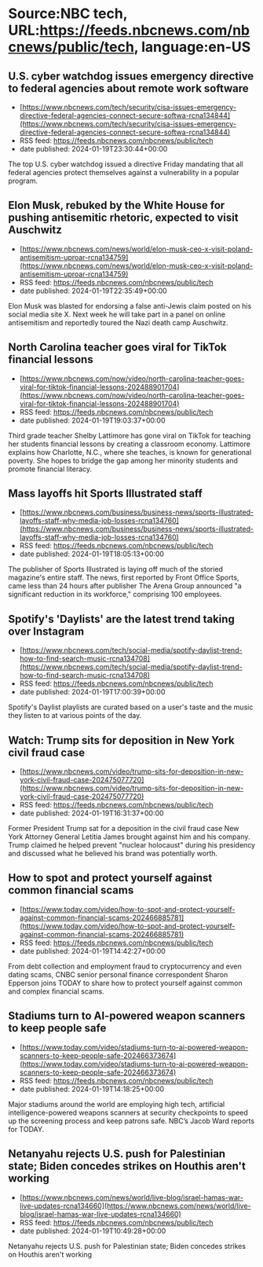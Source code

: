 # Source:NBC tech, URL:https://feeds.nbcnews.com/nbcnews/public/tech, language:en-US

## U.S. cyber watchdog issues emergency directive to federal agencies about remote work software
 - [https://www.nbcnews.com/tech/security/cisa-issues-emergency-directive-federal-agencies-connect-secure-softwa-rcna134844](https://www.nbcnews.com/tech/security/cisa-issues-emergency-directive-federal-agencies-connect-secure-softwa-rcna134844)
 - RSS feed: https://feeds.nbcnews.com/nbcnews/public/tech
 - date published: 2024-01-19T23:30:44+00:00

The top U.S. cyber watchdog issued a directive Friday mandating that all federal agencies protect themselves against a vulnerability in a popular program.

## Elon Musk, rebuked by the White House for pushing antisemitic rhetoric, expected to visit Auschwitz
 - [https://www.nbcnews.com/news/world/elon-musk-ceo-x-visit-poland-antisemitism-uproar-rcna134759](https://www.nbcnews.com/news/world/elon-musk-ceo-x-visit-poland-antisemitism-uproar-rcna134759)
 - RSS feed: https://feeds.nbcnews.com/nbcnews/public/tech
 - date published: 2024-01-19T22:35:49+00:00

Elon Musk was blasted for endorsing a false anti-Jewis claim posted on his social media site X. Next week he will take part in a panel on online antisemitism and reportedly toured the Nazi death camp Auschwitz.

## North Carolina teacher goes viral for TikTok financial lessons
 - [https://www.nbcnews.com/now/video/north-carolina-teacher-goes-viral-for-tiktok-financial-lessons-202488901704](https://www.nbcnews.com/now/video/north-carolina-teacher-goes-viral-for-tiktok-financial-lessons-202488901704)
 - RSS feed: https://feeds.nbcnews.com/nbcnews/public/tech
 - date published: 2024-01-19T19:03:37+00:00

Third grade teacher Shelby Lattimore has gone viral on TikTok for teaching her students financial lessons by creating a classroom economy. Lattimore explains how Charlotte, N.C., where she teaches, is known for generational poverty. She hopes to bridge the gap among her minority students and promote financial literacy.

## Mass layoffs hit Sports Illustrated staff
 - [https://www.nbcnews.com/business/business-news/sports-illustrated-layoffs-staff-why-media-job-losses-rcna134760](https://www.nbcnews.com/business/business-news/sports-illustrated-layoffs-staff-why-media-job-losses-rcna134760)
 - RSS feed: https://feeds.nbcnews.com/nbcnews/public/tech
 - date published: 2024-01-19T18:05:13+00:00

The publisher of Sports Illustrated is laying off much of the storied magazine's entire staff. The news, first reported by Front Office Sports, came less than 24 hours after publisher The Arena Group announced "a significant reduction in its workforce," comprising 100 employees.

## Spotify's 'Daylists' are the latest trend taking over Instagram
 - [https://www.nbcnews.com/tech/social-media/spotify-daylist-trend-how-to-find-search-music-rcna134708](https://www.nbcnews.com/tech/social-media/spotify-daylist-trend-how-to-find-search-music-rcna134708)
 - RSS feed: https://feeds.nbcnews.com/nbcnews/public/tech
 - date published: 2024-01-19T17:00:39+00:00

Spotify's Daylist playlists are curated based on a user's taste and the music they listen to at various points of the day.

## Watch: Trump sits for deposition in New York civil fraud case
 - [https://www.nbcnews.com/video/trump-sits-for-deposition-in-new-york-civil-fraud-case-202475077720](https://www.nbcnews.com/video/trump-sits-for-deposition-in-new-york-civil-fraud-case-202475077720)
 - RSS feed: https://feeds.nbcnews.com/nbcnews/public/tech
 - date published: 2024-01-19T16:31:37+00:00

Former President Trump sat for a deposition in the civil fraud case New York Attorney General Letitia James brought against him and his company. Trump claimed he helped prevent "nuclear holocaust" during his presidency and discussed what he believed his brand was potentially worth.

## How to spot and protect yourself against common financial scams
 - [https://www.today.com/video/how-to-spot-and-protect-yourself-against-common-financial-scams-202466885781](https://www.today.com/video/how-to-spot-and-protect-yourself-against-common-financial-scams-202466885781)
 - RSS feed: https://feeds.nbcnews.com/nbcnews/public/tech
 - date published: 2024-01-19T14:42:27+00:00

From debt collection and employment fraud to cryptocurrency and even dating scams, CNBC senior personal finance correspondent Sharon Epperson joins TODAY to share how to protect yourself against common and complex financial scams.

## Stadiums turn to AI-powered weapon scanners to keep people safe
 - [https://www.today.com/video/stadiums-turn-to-ai-powered-weapon-scanners-to-keep-people-safe-202466373674](https://www.today.com/video/stadiums-turn-to-ai-powered-weapon-scanners-to-keep-people-safe-202466373674)
 - RSS feed: https://feeds.nbcnews.com/nbcnews/public/tech
 - date published: 2024-01-19T14:18:25+00:00

Major stadiums around the world are employing high tech, artificial intelligence-powered weapons scanners at security checkpoints to speed up the screening process and keep patrons safe. NBC’s Jacob Ward reports for TODAY.

## Netanyahu rejects U.S. push for Palestinian state; Biden concedes strikes on Houthis aren't working
 - [https://www.nbcnews.com/news/world/live-blog/israel-hamas-war-live-updates-rcna134660](https://www.nbcnews.com/news/world/live-blog/israel-hamas-war-live-updates-rcna134660)
 - RSS feed: https://feeds.nbcnews.com/nbcnews/public/tech
 - date published: 2024-01-19T10:49:28+00:00

Netanyahu rejects U.S. push for Palestinian state; Biden concedes strikes on Houthis aren't working

